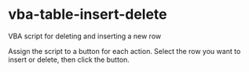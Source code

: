 # vba-table-insert-delete
VBA script for deleting and inserting a new row

Assign the script to a button for each action. Select the row you want to insert or delete, then click the button.
